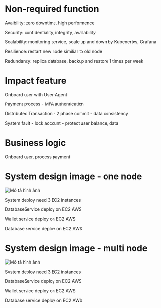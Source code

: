# Non-required function

Avaibility: zero downtime, high performence

Security: confidentiality, integrity, availability

Scalability: monitoring service, scale up and down by Kubenertes, Grafana

Resilience: restart new node similiar to old node

Redundancy: replica database, backup and restore 1 times per week

# Impact feature
Onboard user with User-Agent

Payment process - MFA authentication

Distributed Transaction - 2 phase commit - data consistency

System fault - lock account - protect user balance, data  

# Business logic

Onboard user, process payment

# System design image - one node

![Mô tả hình ảnh](https://res.cloudinary.com/db9aue3uu/image/upload/v1745035574/one_node_eyszou.png)

System deploy need 3 EC2 instances:

DatabaseService deploy on EC2 AWS

Wallet service deploy on EC2 AWS

Database service deploy on EC2 AWS

# System design image - multi node

![Mô tả hình ảnh](https://res.cloudinary.com/db9aue3uu/image/upload/v1743994496/wallet_system_design_vvivmj.png)

System deploy need 3 EC2 instances:

DatabaseService deploy on EC2 AWS

Wallet service deploy on EC2 AWS

Database service deploy on EC2 AWS